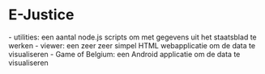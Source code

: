 <h1> E-Justice </h1>
- utilities: een aantal node.js scripts om met gegevens uit het staatsblad te werken
- viewer: een zeer zeer simpel HTML webapplicatie om de data te visualiseren
- Game of Belgium: een Android applicatie om de data te visualiseren
